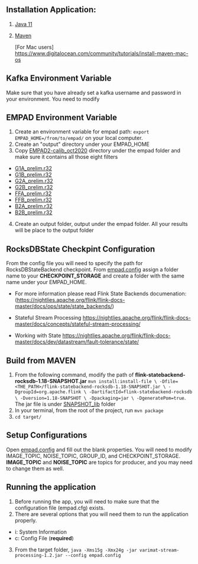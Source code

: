 ## Installation Application:
1. [Java 11](https://docs.oracle.com/en/java/javase/11/install/overview-jdk-installation.html#GUID-8677A77F-231A-40F7-98B9-1FD0B48C346A)
2. [Maven](https://maven.apache.org/install.html)

   [For Mac users] https://www.digitalocean.com/community/tutorials/install-maven-mac-os

## Kafka Environment Variable
Make sure that you have already set a kafka username and password in your environment. You need to modify  

## EMPAD Environment Variable
1. Create an environment variable for empad path: `export EMPAD_HOME=/from/to/empad/` on your local computer.
2. Create an "output" directory under your EMPAD_HOME
3. Copy [EMPAD2-calib_oct2020](https://github.com/paradimdata/pyempadcalibratescript/tree/main/related_data/EMPAD2-calib_oct2020) directory under the empad folder and make sure it contains all those eight filters
* [G1A_prelim.r32](https://github.com/paradimdata/pyempadcalibratescript/blob/main/related_data/EMPAD2-calib_oct2020/G1A_prelim.r32)
* [G1B_prelim.r32](https://github.com/paradimdata/pyempadcalibratescript/blob/main/related_data/EMPAD2-calib_oct2020/G1B_prelim.r32)
* [G2A_prelim.r32](https://github.com/paradimdata/pyempadcalibratescript/blob/main/related_data/EMPAD2-calib_oct2020/G2A_prelim.r32)
* [G2B_prelim.r32](https://github.com/paradimdata/pyempadcalibratescript/blob/main/related_data/EMPAD2-calib_oct2020/G2B_prelim.r32)
* [FFA_prelim.r32](https://github.com/paradimdata/pyempadcalibratescript/blob/main/related_data/EMPAD2-calib_oct2020/FFA_prelim.r32)
* [FFB_prelim.r32](https://github.com/paradimdata/pyempadcalibratescript/blob/main/related_data/EMPAD2-calib_oct2020/FFB_prelim.r32)
* [B2A_prelim.r32](https://github.com/paradimdata/pyempadcalibratescript/blob/main/related_data/EMPAD2-calib_oct2020/B2A_prelim.r32)
* [B2B_prelim.r32](https://github.com/paradimdata/pyempadcalibratescript/blob/main/related_data/EMPAD2-calib_oct2020/B2B_prelim.r32)
4. Create an output folder, output under the empad folder. All your results will be place to the output folder

## RocksDBState Checkpint Configuration
From the config file you will need to specify the path for RocksDBStateBackend checkpoint. From [empad.config](https://github.com/paradimdata/pyempadcalibratescript/blob/main/stream/empad.config) assign a folder name to your **CHECKPOINT_STORAGE** and create a folder with the same name under your EMPAD_HOME.

* For more information please read Flink State Backends documenation: (https://nightlies.apache.org/flink/flink-docs-master/docs/ops/state/state_backends/)

* Stateful Stream Processing  https://nightlies.apache.org/flink/flink-docs-master/docs/concepts/stateful-stream-processing/

* Working with State https://nightlies.apache.org/flink/flink-docs-master/docs/dev/datastream/fault-tolerance/state/

## Build from MAVEN
1. From the following command, modify the path of **flink-statebackend-rocksdb-1.18-SNAPSHOT.jar** `mvn install:install-file \
   -Dfile=<THE_PATH>/flink-statebackend-rocksdb-1.18-SNAPSHOT.jar \
   -DgroupId=org.apache.flink \
   -DartifactId=flink-statebackend-rocksdb \
   -Dversion=1.18-SNAPSHOT \
   -Dpackaging=jar \
   -DgeneratePom=true`. The jar file is under [SNAPSHOT_lib](https://github.com/paradimdata/varimatstream/tree/main/src/SNAPSHOT_lib) folder
2. In your terminal, from the root of the project, run `mvn package`
3.  `cd target/`

## Setup Configurations
Open [empad.config](https://github.com/paradimdata/pyempadcalibratescript/blob/main/stream/empad.config) and fill out the blank properties.
You will need to modify IMAGE_TOPIC, NOISE_TOPIC, GROUP_ID, and CHECKPOINT_STORAGE. **IMAGE_TOPIC** and **NOISE_TOPIC** are topics for producer, and you may need to change them as well.

## Running the application
1. Before running the app, you will need to make sure that the configuration file (empad.cfg) exists.
2. There are several options that you will need them to run the application properly.
* i: System Information
* c: Config File (**required**)
3. From the target folder, `java -Xms15g -Xmx24g -jar varimat-stream-processing-1.2.jar --config empad.config`
